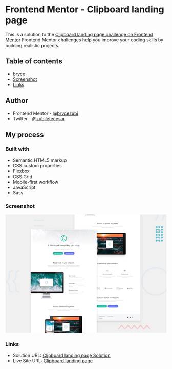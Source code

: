 # Frontend Mentor - Clipboard landing page
This is a solution to the [Clipboard landing page challenge on Frontend Mentor](https://www.frontendmentor.io/challenges/qr-code-component-iux_sIO_H/hub)
Frontend Mentor challenges help you improve your coding skills by building realistic projects. 

## Table of contents
- [bryce](#author)
- [Screenshot](#screenshot)
- [Links](#links)

## Author
- Frontend Mentor - [@brycezubi](https://www.frontendmentor.io/profile/brycezubi)
- Twitter - [@zubiletecesar](https://twitter.com/home)

## My process

### Built with

- Semantic HTML5 markup
- CSS custom properties
- Flexbox
- CSS Grid
- Mobile-first workflow
- JavaScript 
- Sass

### Screenshot

![Design preview for the Clipboard landing page coding challenge](https://github.com/brycezubi/Clipboard-Landing/blob/main/assets/design/desktop-preview.jpg)

### Links

- Solution URL: [Clipboard landing page Solution](https://www.frontendmentor.io/solutions/clipboard-landing-page-pHssqQdjzG)
- Live Site URL: [Clipboard landing page](https://brycezubi.github.io/Clipboard-Landing/)
